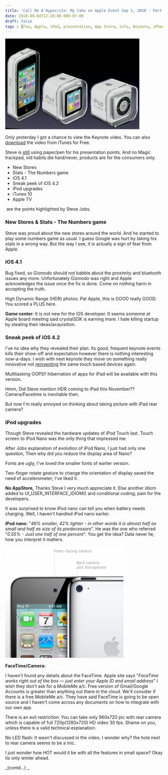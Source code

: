 ```yaml
---
title: 'Call Me A Hypocrite: My take on Apple Event Sep 1, 2010 - Part I'
date: 2010-09-04T12:28:00.000-07:00
draft: false
tags : [Fun, Apple, iPad, presentation, App Store, info, Keynote, iPhone, iTunes]
---
```


[![](/assets/Screen-shot-2010-09-04-at-10.00.40-PM.png)](/assets/Screen-shot-2010-09-04-at-10.00.40-PM.png)

Only yesterday I got a chance to view the Keynote video. You can also [download](http://itunes.apple.com/us/podcast/apple-special-event-september/id275834665?i=86766489) the video from iTunes for Free.

Steve is [still](http://dr-palaniraja.blogspot.com/2010/06/wwdc-2010-iphone-4.html) using paper/pen for his presentation points. And no Magic trackpad, old habits die hard/never, products are for the consumers only.

*   New Stores
*   Stats - The Numbers game
*   iOS 4.1
*   Sneak peek of iOS 4.2
*   iPod upgrades
*   iTunes 10
*   Apple TV

 are the points highlighted by Steve Jobs.

### New Stores & Stats - The Numbers game

Steve was proud about the new stores around the world. And he started to play some numbers game as usual. I guess Google was hurt by taking his stats in a wrong way. But the way I see, it is actually a sign of fear from Apple.

### iOS 4.1

Bug fixed, so Gizmodo should not babble about the proximity and bluetooth issues any more. Unfortunately Gizmodo was right and Apple acknowledges the issue once the fix is done. Come on nothing harm in accepting the truth.

High Dynamic Range (HDR) photos: Pat Apple, this is GOOD really GOOD. You scored a PLUS here.

**Game center**: It is not new for the iOS developer. It seems someone at Apple board meeting said crystalSDK is earning more. I hate killing startup by stealing their ideas/acquisition.

### Sneak peek of iOS 4.2

I've no idea why they revealed their plan. Its good, frequent keynote events kills their show-off and expectation however there is nothing interesting now-a-days. I wish with next keynote they move on something really innovative not [reinventing](http://www.youtube.com/watch?v=26ELpS3Wc4Q) the same touch based devices again.

Multitasking OOPS!! hibernation of apps for iPad will be available with this version.

Hmm, Did Steve mention HDR coming to iPad this November?? Camera/Facetime is inevitable then.

But now I'm really annoyed on thinking about taking picture with iPad rear camera?

### iPod upgrades

Though Steve revealed the hardware updates of iPod Touch last. Touch screen to iPod Nano was the only thing that impressed me.

After Jobs explanation of evolution of iPod Nano, I just had only one question, Then why did you reduce the display area of Nano?

Fonts are ugly, I've loved the smaller fonts of earlier version.

Two-finger rotate gesture to change the orientation of display saved the need of accelerometer; I've liked it.

**No AppStore,** Thanks Steve I very much appreciate it. Else another idiom added to UI\_USER\_INTERFACE_IDIOM() and conditional coding; pain for the developers.

It was surprised to know iPod nano can tell you when battery needs charging. Well, I haven't handled iPod nano earlier.

**iPod nano**: "_46% smaller, 42% lighter - in other words it is almost half as small and half as size of its predecessors_". He was the one who referred "_0.55% - Just one half of one percent_". You get the idea? Data never lie, how you interpret it matters.

[![](/assets/Screen-shot-2010-09-04-at-1.53.01-PM.png)](/assets/Screen-shot-2010-09-04-at-1.53.01-PM.png)

**FaceTime/Camera:**

I haven't found any details about the FaceTime. Apple site says "_FaceTime works right out of the box — just enter your Apple ID and email address_" I wish they don't ask for a MobileMe a/c. Free version of Gmail/Google Accounts is greater than anything out there in the cloud. We'll consider if there is a free MobileMe a/c. They have said FaceTime is going to be open source and I haven't come across any documents on how to integrate with our own app.

There is an evil restriction: You can take only 960x720 pic with rear camera which is capable of full 720p(1280x720) HD video 30 fps. Shame on you, unless there is a valid technical explanation.

No LED flash: It wasn't discussed in the video. I wonder why? the hole next to rear camera seems to be a mic.

I just wonder how HOT would it be with all the features in small space? Okay its only winter ahead.

_(contd...) _